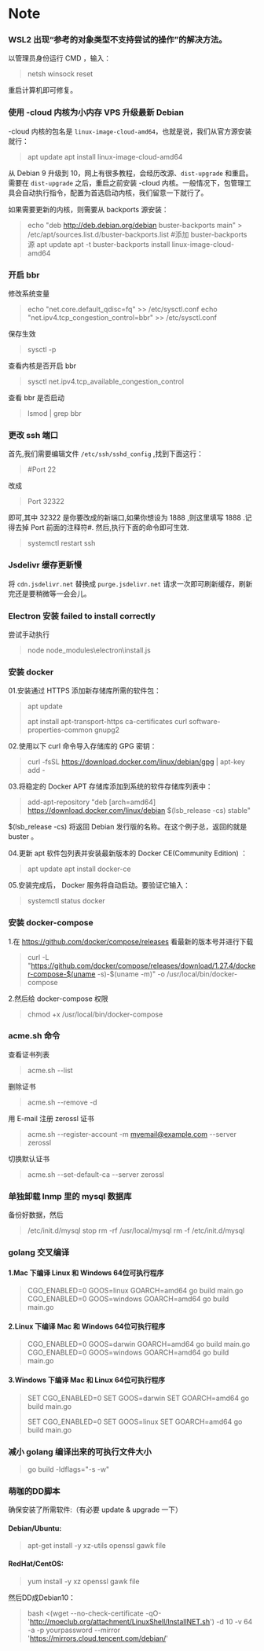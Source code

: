 # Note

### WSL2 出现“参考的对象类型不支持尝试的操作”的解决方法。

以管理员身份运行 CMD ，输入：

> netsh winsock reset

重启计算机即可修复。

### 使用 -cloud 内核为小内存 VPS 升级最新 Debian

-cloud 内核的包名是 `linux-image-cloud-amd64`，也就是说，我们从官方源安装就行：

> apt update
> apt install linux-image-cloud-amd64

从 Debian 9 升级到 10，网上有很多教程，会经历改源、`dist-upgrade` 和重启。需要在 `dist-upgrade` 之后，重启之前安装 -cloud 内核。一般情况下，包管理工具会自动执行指令，配置为首选启动内核，我们留意一下就行了。

如果需要更新的内核，则需要从 backports 源安装：

> echo "deb http://deb.debian.org/debian buster-backports main" > /etc/apt/sources.list.d/buster-backports.list #添加 buster-backports 源
> apt update
> apt -t buster-backports install linux-image-cloud-amd64



### 开启 bbr

修改系统变量

> echo "net.core.default_qdisc=fq" >> /etc/sysctl.conf
> echo "net.ipv4.tcp_congestion_control=bbr" >> /etc/sysctl.conf

保存生效

> sysctl -p

查看内核是否开启 bbr

> sysctl net.ipv4.tcp_available_congestion_control

查看 bbr 是否启动

> lsmod | grep bbr

### 更改 ssh 端口

首先,我们需要编辑文件 `/etc/ssh/sshd_config` ,找到下面这行：

>  #Port 22 

改成

>  Port 32322

即可,其中 32322 是你要改成的新端口,如果你想设为 1888 ,则这里填写 1888 .记得去掉 Port 前面的注释符#.
然后,执行下面的命令即可生效.

>  systemctl restart ssh 

### Jsdelivr 缓存更新慢

将 `cdn.jsdelivr.net` 替换成 `purge.jsdelivr.net` 请求一次即可刷新缓存，刷新完还是要稍微等一会会儿。

### Electron 安装 failed to install correctly

尝试手动执行

> node node_modules\electron\install.js

### 安装 docker

01.安装通过 HTTPS 添加新存储库所需的软件包：

> apt update
>
> apt install apt-transport-https ca-certificates curl software-properties-common gnupg2

02.使用以下 curl 命令导入存储库的 GPG 密钥：

> curl -fsSL https://download.docker.com/linux/debian/gpg |  apt-key add -

03.将稳定的 Docker APT 存储库添加到系统的软件存储库列表中：

> add-apt-repository "deb [arch=amd64] https://download.docker.com/linux/debian $(lsb_release -cs) stable"

$(lsb_release -cs) 将返回 Debian 发行版的名称。在这个例子总，返回的就是 buster 。

04.更新 apt 软件包列表并安装最新版本的 Docker CE(Community Edition) ：

> apt update
> apt install docker-ce

05.安装完成后， Docker 服务将自动启动。要验证它输入：

> systemctl status docker

### 安装 docker-compose

1.在 https://github.com/docker/compose/releases 看最新的版本号并进行下载

> curl -L "https://github.com/docker/compose/releases/download/1.27.4/docker-compose-$(uname -s)-$(uname -m)" -o /usr/local/bin/docker-compose

2.然后给 docker-compose 权限

> chmod +x /usr/local/bin/docker-compose

### acme.sh 命令

查看证书列表

> acme.sh --list

删除证书

> acme.sh --remove -d 

用 E-mail 注册 zerossl 证书

> acme.sh  --register-account  -m myemail@example.com --server zerossl

切换默认证书

> acme.sh --set-default-ca  --server zerossl

### 单独卸载 lnmp 里的 mysql 数据库

备份好数据，然后

> /etc/init.d/mysql stop
> rm -rf /usr/local/mysql
> rm -f /etc/init.d/mysql

### golang 交叉编译

#### 1.Mac 下编译 Linux 和 Windows 64位可执行程序

> CGO_ENABLED=0 GOOS=linux GOARCH=amd64 go build main.go
> CGO_ENABLED=0 GOOS=windows GOARCH=amd64 go build main.go

#### 2.Linux 下编译 Mac 和 Windows 64位可执行程序

> CGO_ENABLED=0 GOOS=darwin GOARCH=amd64 go build main.go
> CGO_ENABLED=0 GOOS=windows GOARCH=amd64 go build main.go

#### 3.Windows 下编译 Mac 和 Linux 64位可执行程序

> SET CGO_ENABLED=0
> SET GOOS=darwin
> SET GOARCH=amd64
> go build main.go
>
> SET CGO_ENABLED=0
> SET GOOS=linux
> SET GOARCH=amd64
> go build main.go

### 减小 golang 编译出来的可执行文件大小

> go build -ldflags="-s -w"

### 萌咖的DD脚本

确保安装了所需软件:（有必要 update & upgrade 一下）

#### Debian/Ubuntu:

> apt-get install -y xz-utils openssl gawk file

#### RedHat/CentOS:

> yum install -y xz openssl gawk file

然后DD成Debian10：

> bash <(wget --no-check-certificate -qO- 'http://moeclub.org/attachment/LinuxShell/InstallNET.sh') -d 10 -v 64 -a -p yourpassword  --mirror 'https://mirrors.cloud.tencent.com/debian/'

